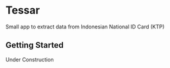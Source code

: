 # Tessar
Small app to extract data from Indonesian National ID Card (KTP)

## Getting Started
Under Construction